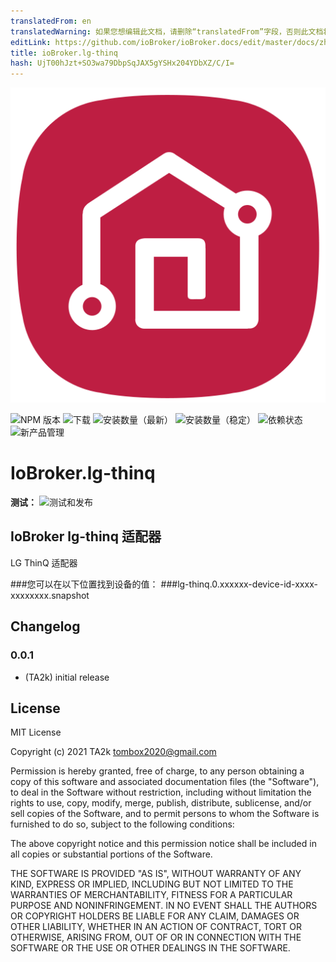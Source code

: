 ```yaml
---
translatedFrom: en
translatedWarning: 如果您想编辑此文档，请删除“translatedFrom”字段，否则此文档将再次自动翻译
editLink: https://github.com/ioBroker/ioBroker.docs/edit/master/docs/zh-cn/adapterref/iobroker.lg-thinq/README.md
title: ioBroker.lg-thinq
hash: UjT00hJzt+SO3wa79DbpSqJAX5gYSHx204YDbXZ/C/I=
---
```

![标识](../../../en/adapterref/iobroker.lg-thinq/admin/lg-thinq.png)

![NPM 版本](https://img.shields.io/npm/v/iobroker.lg-thinq.svg)
![下载](https://img.shields.io/npm/dm/iobroker.lg-thinq.svg)
![安装数量（最新）](https://iobroker.live/badges/lg-thinq-installed.svg)
![安装数量（稳定）](https://iobroker.live/badges/lg-thinq-stable.svg)
![依赖状态](https://img.shields.io/david/TA2k/iobroker.lg-thinq.svg)
![新产品管理](https://nodei.co/npm/iobroker.lg-thinq.png?downloads=true)

# IoBroker.lg-thinq
**测试：** ![测试和发布](https://github.com/TA2k/ioBroker.lg-thinq/workflows/Test%20and%20Release/badge.svg)

## IoBroker lg-thinq 适配器
LG ThinQ 适配器

###您可以在以下位置找到设备的值：
###lg-thinq.0.xxxxxx-device-id-xxxx-xxxxxxxx.snapshot

## Changelog

### 0.0.1
* (TA2k) initial release

## License
MIT License

Copyright (c) 2021 TA2k <tombox2020@gmail.com>

Permission is hereby granted, free of charge, to any person obtaining a copy
of this software and associated documentation files (the "Software"), to deal
in the Software without restriction, including without limitation the rights
to use, copy, modify, merge, publish, distribute, sublicense, and/or sell
copies of the Software, and to permit persons to whom the Software is
furnished to do so, subject to the following conditions:

The above copyright notice and this permission notice shall be included in all
copies or substantial portions of the Software.

THE SOFTWARE IS PROVIDED "AS IS", WITHOUT WARRANTY OF ANY KIND, EXPRESS OR
IMPLIED, INCLUDING BUT NOT LIMITED TO THE WARRANTIES OF MERCHANTABILITY,
FITNESS FOR A PARTICULAR PURPOSE AND NONINFRINGEMENT. IN NO EVENT SHALL THE
AUTHORS OR COPYRIGHT HOLDERS BE LIABLE FOR ANY CLAIM, DAMAGES OR OTHER
LIABILITY, WHETHER IN AN ACTION OF CONTRACT, TORT OR OTHERWISE, ARISING FROM,
OUT OF OR IN CONNECTION WITH THE SOFTWARE OR THE USE OR OTHER DEALINGS IN THE
SOFTWARE.